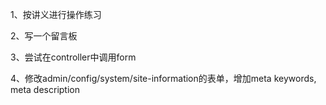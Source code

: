1、按讲义进行操作练习

2、写一个留言板

3、尝试在controller中调用form

4、修改admin/config/system/site-information的表单，增加meta keywords, meta description